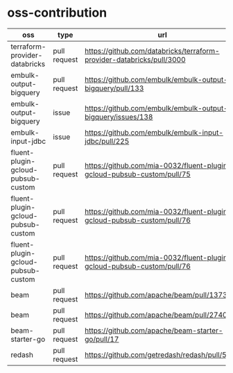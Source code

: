 # oss-contribution

| oss                                | type         | url                                                                    |
| ---------------------------------- | ------------ | ---------------------------------------------------------------------- |
| terraform-provider-databricks      | pull request | https://github.com/databricks/terraform-provider-databricks/pull/3000  |
| embulk-output-bigquery             | pull request | https://github.com/embulk/embulk-output-bigquery/pull/133              |
| embulk-output-bigquery             | issue        | https://github.com/embulk/embulk-output-bigquery/issues/138            |
| embulk-input-jdbc                  | issue        | https://github.com/embulk/embulk-input-jdbc/pull/225                   |
| fluent-plugin-gcloud-pubsub-custom | pull request | https://github.com/mia-0032/fluent-plugin-gcloud-pubsub-custom/pull/75 |
| fluent-plugin-gcloud-pubsub-custom | pull request | https://github.com/mia-0032/fluent-plugin-gcloud-pubsub-custom/pull/76 |
| fluent-plugin-gcloud-pubsub-custom | pull request | https://github.com/mia-0032/fluent-plugin-gcloud-pubsub-custom/pull/76 |
| beam                               | pull request | https://github.com/apache/beam/pull/13733                              |
| beam                               | pull request | https://github.com/apache/beam/pull/27405                              |
| beam-starter-go                    | pull request | https://github.com/apache/beam-starter-go/pull/17                      |
| redash                             | pull request | https://github.com/getredash/redash/pull/5482                          |

